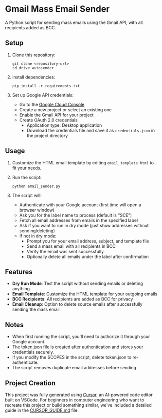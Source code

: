 # Gmail Mass Email Sender

A Python script for sending mass emails using the Gmail API, with all recipients added as BCC.

## Setup

1. Clone this repository:
   ```
   git clone <repository-url>
   cd drive_autosender
   ```

2. Install dependencies:
   ```
   pip install -r requirements.txt
   ```

3. Set up Google API credentials:
   - Go to the [Google Cloud Console](https://console.cloud.google.com/)
   - Create a new project or select an existing one
   - Enable the Gmail API for your project
   - Create OAuth 2.0 credentials
     - Application type: Desktop application
     - Download the credentials file and save it as `credentials.json` in the project directory

## Usage

1. Customize the HTML email template by editing `email_template.html` to fit your needs.

2. Run the script:
   ```
   python email_sender.py
   ```

3. The script will:
   - Authenticate with your Google account (first time will open a browser window)
   - Ask you for the label name to process (default is "SCE")
   - Fetch all email addresses from emails in the specified label
   - Ask if you want to run in dry mode (just show addresses without sending/deleting)
   - If not in dry mode:
     - Prompt you for your email address, subject, and template file
     - Send a mass email with all recipients in BCC
     - Verify the email was sent successfully
     - Optionally delete all emails under the label after confirmation

## Features

- **Dry Run Mode**: Test the script without sending emails or deleting anything
- **Email Template**: Customize the HTML template for your outgoing emails
- **BCC Recipients**: All recipients are added as BCC for privacy
- **Email Cleanup**: Option to delete source emails after successfully sending the mass email

## Notes

- When first running the script, you'll need to authorize it through your Google account.
- The token.json file is created after authentication and stores your credentials securely.
- If you modify the SCOPES in the script, delete token.json to re-authenticate.
- The script removes duplicate email addresses before sending. 

## Project Creation

This project was fully generated using [Cursor](https://cursor.sh), an AI-powered code editor built on VSCode. For beginners in computer engineering who want to recreate this project or build something similar, we've included a detailed guide in the [CURSOR_GUIDE.md](CURSOR_GUIDE.md) file. 
